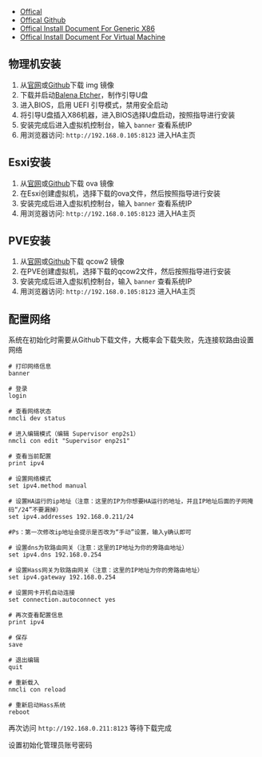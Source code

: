 - [Offical](https://www.home-assistant.io)
- [Offical Github](https://github.com/home-assistant/operating-system)
- [Offical Install Document For Generic X86](https://www.home-assistant.io/installation/generic-x86-64)
- [Offical Install Document For Virtual Machine](https://www.home-assistant.io/installation/alternative)

## 物理机安装
1. 从[官网](https://www.home-assistant.io/installation/generic-x86-64)或[Github](https://github.com/home-assistant/operating-system/releases)下载 img 镜像
2. 下载并启动[Balena Etcher](https://www.balena.io/etcher)，制作引导U盘
3. 进入BIOS，启用 UEFI 引导模式，禁用安全启动
4. 将引导U盘插入X86机器，进入BIOS选择U盘启动，按照指导进行安装
5. 安装完成后进入虚拟机控制台，输入 `banner` 查看系统IP
6. 用浏览器访问: `http://192.168.0.105:8123` 进入HA主页

## Esxi安装
1. 从[官网](https://www.home-assistant.io/installation/alternative)或[Github](https://github.com/home-assistant/operating-system/releases)下载 ova 镜像
2. 在Esxi创建虚拟机，选择下载的ova文件，然后按照指导进行安装
3. 安装完成后进入虚拟机控制台，输入 `banner` 查看系统IP
4. 用浏览器访问: `http://192.168.0.105:8123` 进入HA主页

## PVE安装
1. 从[官网](https://www.home-assistant.io/installation/alternative)或[Github](https://github.com/home-assistant/operating-system/releases)下载 qcow2 镜像
2. 在PVE创建虚拟机，选择下载的qcow2文件，然后按照指导进行安装
3. 安装完成后进入虚拟机控制台，输入 `banner` 查看系统IP
4. 用浏览器访问: `http://192.168.0.105:8123` 进入HA主页

## 配置网络
系统在初始化时需要从Github下载文件，大概率会下载失败，先连接软路由设置网络

```shell
# 打印网络信息
banner

# 登录
login

# 查看网络状态
nmcli dev status

# 进入编辑模式（编辑 Supervisor enp2s1）
nmcli con edit "Supervisor enp2s1"

# 查看当前配置
print ipv4

# 设置网络模式
set ipv4.method manual

# 设置HA运行的ip地址（注意：这里的IP为你想要HA运行的地址，并且IP地址后面的子网掩码“/24”不要漏掉）
set ipv4.addresses 192.168.0.211/24

#Ps：第一次修改ip地址会提示是否改为“手动”设置，输入y确认即可

# 设置dns为软路由网关（注意：这里的IP地址为你的旁路由地址）
set ipv4.dns 192.168.0.254

# 设置Hass网关为软路由网关（注意：这里的IP地址为你的旁路由地址）
set ipv4.gateway 192.168.0.254

# 设置网卡开机自动连接
set connection.autoconnect yes

# 再次查看配置信息
print ipv4

# 保存
save

# 退出编辑
quit

# 重新载入
nmcli con reload

# 重新启动Hass系统
reboot
```

再次访问 `http://192.168.0.211:8123` 等待下载完成

设置初始化管理员账号密码

